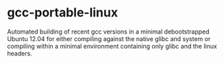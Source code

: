 # gcc-portable-linux
Automated building of recent gcc versions in a minimal debootstrapped Ubuntu 12.04 for either compiling against the native glibc and system or compiling within a minimal environment containing only glibc and the linux headers.
